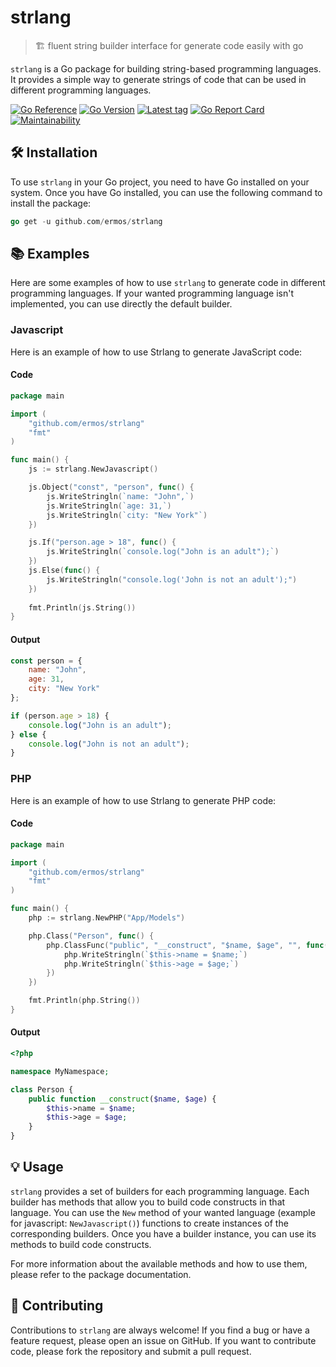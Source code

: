 # strlang
> 🏗️ fluent string builder interface for generate code easily with go

`strlang` is a Go package for building string-based programming languages.
It provides a simple way to generate strings of code that can be used
in different programming languages.

[![Go Reference](https://pkg.go.dev/badge/github.com/ermos/strlang.svg)](https://pkg.go.dev/github.com/ermos/strlang)
[![Go Version](https://img.shields.io/github/go-mod/go-version/ermos/strlang?label=version)](https://github.com/ermos/strlang/blob/main/go.mod)
[![Latest tag](https://img.shields.io/github/v/tag/ermos/strlang)](https://github.com/ermos/strlang/tags)
[![Go Report Card](https://goreportcard.com/badge/github.com/ermos/strlang)](https://goreportcard.com/report/github.com/ermos/strlang)
[![Maintainability](https://api.codeclimate.com/v1/badges/4d4e0548b083618eba7d/maintainability)](https://codeclimate.com/github/ermos/strlang/maintainability)

## 🛠️ Installation

To use `strlang` in your Go project, you need to have Go installed on your system.
Once you have Go installed, you can use the following command to install the package:

```go
go get -u github.com/ermos/strlang
```

## 📚 Examples
Here are some examples of how to use `strlang` to generate code in different programming languages.
If your wanted programming language isn't implemented, you can use directly the default builder.

### Javascript
Here is an example of how to use Strlang to generate JavaScript code:

#### Code
```go
package main

import (
	"github.com/ermos/strlang"
	"fmt"
)

func main() {
	js := strlang.NewJavascript()

	js.Object("const", "person", func() {
		js.WriteStringln(`name: "John",`)
		js.WriteStringln(`age: 31,`)
		js.WriteStringln(`city: "New York"`)
	})

	js.If("person.age > 18", func() {
		js.WriteStringln(`console.log("John is an adult");`)
	})
	js.Else(func() {
		js.WriteStringln("console.log('John is not an adult');")
	})
	
	fmt.Println(js.String())
}
```

#### Output
```javascript
const person = {
    name: "John",
    age: 31,
    city: "New York"
};

if (person.age > 18) {
    console.log("John is an adult");
} else {
    console.log("John is not an adult");
}
```

### PHP
Here is an example of how to use Strlang to generate PHP code:

#### Code
```go
package main

import (
	"github.com/ermos/strlang"
	"fmt"
)

func main() {
	php := strlang.NewPHP("App/Models")

	php.Class("Person", func() {
		php.ClassFunc("public", "__construct", "$name, $age", "", func() {
			php.WriteStringln(`$this->name = $name;`)
			php.WriteStringln(`$this->age = $age;`)
		})
	})

	fmt.Println(php.String())
}
```

#### Output
```php
<?php

namespace MyNamespace;

class Person {
    public function __construct($name, $age) {
        $this->name = $name;
        $this->age = $age;
    }
}
```

## 💡 Usage

`strlang` provides a set of builders for each programming language.
Each builder has methods that allow you to build code constructs in that language.
You can use the `New` method of your wanted language (example for javascript: `NewJavascript()`)
functions to create instances of the corresponding builders.
Once you have a builder instance, you can use its methods to build code constructs.

For more information about the available methods and how to use them, please refer to the package documentation.

## 🤝 Contributing

Contributions to `strlang` are always welcome!
If you find a bug or have a feature request, please open an issue on GitHub.
If you want to contribute code, please fork the repository and submit a pull request.
